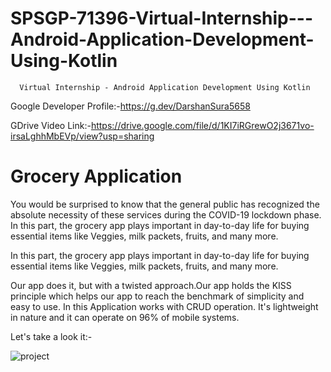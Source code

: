 # SPSGP-71396-Virtual-Internship---Android-Application-Development-Using-Kotlin
      Virtual Internship - Android Application Development Using Kotlin

Google Developer Profile:-https://g.dev/DarshanSura5658

GDrive Video Link:-https://drive.google.com/file/d/1KI7iRGrewO2j3671vo-irsaLghhMbEVp/view?usp=sharing

# Grocery Application
You would be surprised to know that the general public has recognized the absolute necessity of these services during the COVID-19 lockdown phase. In this part, the grocery app plays important in day-to-day life for buying essential items like Veggies, milk packets, fruits, and many more.  



In this part, the grocery app plays important in day-to-day life for buying essential items like Veggies, milk packets, fruits, and many more.  

Our app does it, but with a twisted approach.Our app holds the KISS principle which helps our app to reach the benchmark of simplicity and easy to use. In this Application works with CRUD operation. It's lightweight in nature and it can operate on 96% of mobile systems.

Let's take a look it:- 

![project](https://user-images.githubusercontent.com/66073330/192085425-2af27c02-2fac-4790-94ca-5ea705119277.png)
